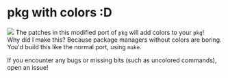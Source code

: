 # pkg with colors :D
![](https://cdn.discordapp.com/attachments/727023752348434436/1140518645903142922/image.png)
The patches in this modified port of `pkg` will add colors to your `pkg`! <br>
Why did I make this? Because package managers without colors are boring. <br>
You'd build this like the normal port, using `make`.

If you encounter any bugs or missing bits (such as uncolored commands), open an issue!
